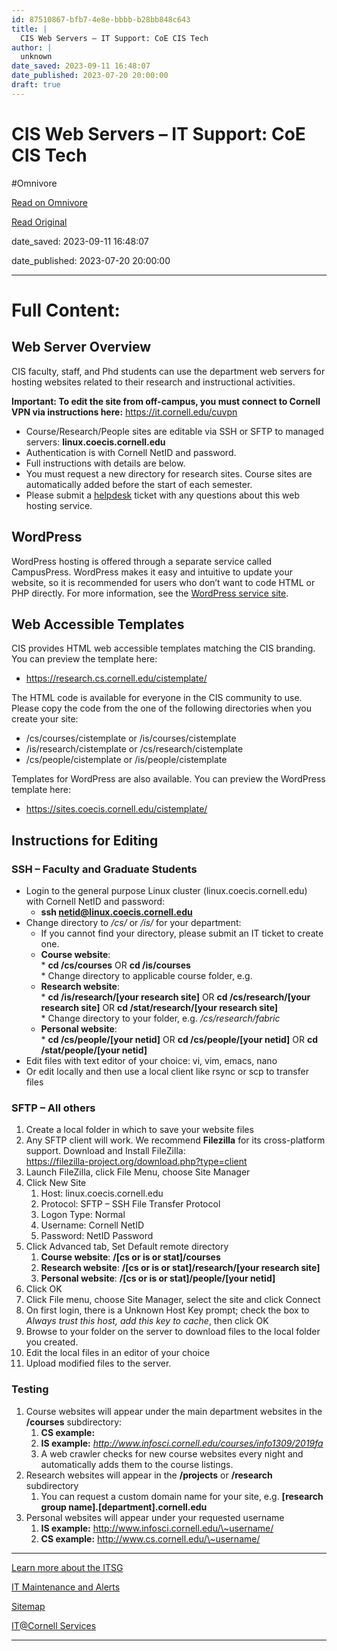 ```yaml
---
id: 87510867-bfb7-4e8e-bbbb-b28bb848c643
title: |
  CIS Web Servers – IT Support: CoE CIS Tech
author: |
  unknown
date_saved: 2023-09-11 16:48:07
date_published: 2023-07-20 20:00:00
draft: true
---
```


# CIS Web Servers – IT Support: CoE CIS Tech
#Omnivore

[Read on Omnivore](https://omnivore.app/me/cis-web-servers-it-support-co-e-cis-tech-18a2db94e76)

[Read Original](https://it.coecis.cornell.edu/cis/cisweb)

date_saved: 2023-09-11 16:48:07

date_published: 2023-07-20 20:00:00

--- 

# Full Content: 

## Web Server Overview

CIS faculty, staff, and Phd students can use the department web servers for hosting websites related to their research and instructional activities.

**Important: To edit the site from off-campus, you must connect to Cornell VPN via instructions here:** <https://it.cornell.edu/cuvpn>

* Course/Research/People sites are editable via SSH or SFTP to managed servers: **linux.coecis.cornell.edu**
* Authentication is with Cornell NetID and password.
* Full instructions with details are below.
* You must request a new directory for research sites. Course sites are automatically added before the start of each semester.
* Please submit a [helpdesk](https://help.coecis.cornell.edu/) ticket with any questions about this web hosting service.

## WordPress

WordPress hosting is offered through a separate service called CampusPress. WordPress makes it easy and intuitive to update your website, so it is recommended for users who don’t want to code HTML or PHP directly. For more information, see the [WordPress service site](https://sites.coecis.cornell.edu/).

## Web Accessible Templates

CIS provides HTML web accessible templates matching the CIS branding. You can preview the template here:

* <https://research.cs.cornell.edu/cistemplate/>

The HTML code is available for everyone in the CIS community to use. Please copy the code from the one of the following directories when you create your site:

* /cs/courses/cistemplate or /is/courses/cistemplate
* /is/research/cistemplate or /cs/research/cistemplate
* /cs/people/cistemplate or /is/people/cistemplate

Templates for WordPress are also available. You can preview the WordPress template here:

* <https://sites.coecis.cornell.edu/cistemplate/>

## Instructions for Editing

### SSH – Faculty and Graduate Students

* Login to the general purpose Linux cluster (linux.coecis.cornell.edu) with Cornell NetID and password:  
   * **ssh netid@linux.coecis.cornell.edu**
* Change directory to _/cs/_ or _/is/_ for your department:  
   * If you cannot find your directory, please submit an IT ticket to create one.  
   * **Course website**:  
         * **cd /cs/courses** OR **cd /is/courses**  
         * Change directory to applicable course folder, e.g.  
   * **Research website**:  
         * **cd /is/research/\[your research site\]** OR **cd /cs/research/\[your research site\]** OR **cd /stat/research/\[your research site\]**  
         * Change directory to your folder, e.g. _/cs/research/fabric_  
   * **Personal website**:  
         * **cd /cs/people/\[your netid\]** OR **cd /cs/people/\[your netid\]** OR **cd /stat/people/\[your netid\]**
* Edit files with text editor of your choice: vi, vim, emacs, nano
* Or edit locally and then use a local client like rsync or scp to transfer files

### SFTP – All others

1. Create a local folder in which to save your website files
2. Any SFTP client will work. We recommend **Filezilla** for its cross-platform support. Download and Install FileZilla:  
<https://filezilla-project.org/download.php?type=client>
3. Launch FileZilla, click File Menu, choose Site Manager
4. Click New Site  
   1. Host: linux.coecis.cornell.edu  
   2. Protocol: SFTP – SSH File Transfer Protocol  
   3. Logon Type: Normal  
   4. Username: Cornell NetID  
   5. Password: NetID Password
5. Click Advanced tab, Set Default remote directory  
   1. **Course website**: **/\[cs or is or stat\]/courses**  
   2. **Research website**: **/\[cs or is or stat\]/research/\[your research site\]**  
   3. **Personal website**: **/\[cs or is or stat\]/people/\[your netid\]**
6. Click OK
7. Click File menu, choose Site Manager, select the site and click Connect
8. On first login, there is a Unknown Host Key prompt; check the box to _Always trust this host, add this key to cache_, then click OK
9. Browse to your folder on the server to download files to the local folder you created.
10. Edit the local files in an editor of your choice
11. Upload modified files to the server.

### Testing

1. Course websites will appear under the main department websites in the **/courses** subdirectory:  
   1. **CS example:**  
   2. **IS example:** _http://www.infosci.cornell.edu/courses/info1309/2019fa_  
   3. A web crawler checks for new course websites every night and automatically adds them to the course listings.
2. Research websites will appear in the **/projects** or **/research** subdirectory  
   1. You can request a custom domain name for your site, e.g. **\[research group name\].\[department\].cornell.edu**
3. Personal websites will appear under your requested username  
   1. **IS example:** http://www.infosci.cornell.edu/\~username/  
   2. **CS example:** http://www.cs.cornell.edu/\~username/

---

[Learn more about the ITSG](https://it.coecis.cornell.edu/about/)

[IT Maintenance and](https://it.coecis.cornell.edu/maintenance/)[ Alerts](https://it.coecis.cornell.edu/maintenance/)

[Sitemap](https://it.coecis.cornell.edu/sitemap/)

[IT@Cornell Services](http://it.cornell.edu/)

---

